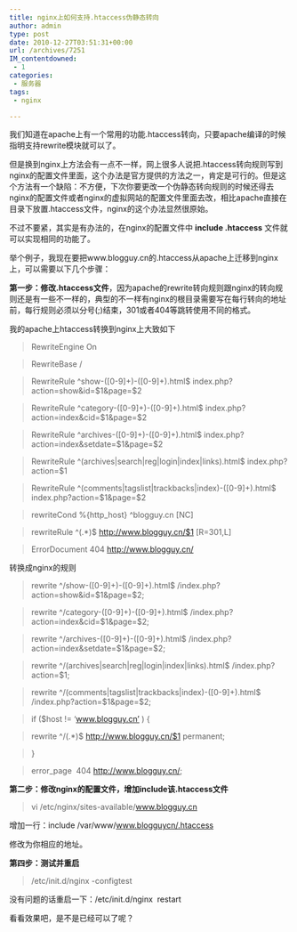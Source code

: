 ```yaml
---
title: nginx上如何支持.htaccess伪静态转向
author: admin
type: post
date: 2010-12-27T03:51:31+00:00
url: /archives/7251
IM_contentdowned:
 - 1
categories:
 - 服务器
tags:
 - nginx

---
```


我们知道在apache上有一个常用的功能.htaccess转向，只要apache编译的时候指明支持rewrite模块就可以了。

但是换到nginx上方法会有一点不一样，网上很多人说把.htaccess转向规则写到nginx的配置文件里面，这个办法是官方提供的方法之一，肯定是可行的。但是这个方法有一个缺陷：不方便，下次你要更改一个伪静态转向规则的时候还得去nginx的配置文件或者nginx的虚拟网站的配置文件里面去改，相比apache直接在目录下放置.htaccess文件，nginx的这个办法显然很原始。

不过不要紧，其实是有办法的，在nginx的配置文件中 **include .htaccess** 文件就可以实现相同的功能了。

举个例子，我现在要把www.blogguy.cn的.htaccess从apache上迁移到nginx上，可以需要以下几个步骤：

**第一步：修改.htaccess文件**，因为apache的rewrite转向规则跟nginx的转向规则还是有一些不一样的，典型的不一样有nginx的根目录需要写在每行转向的地址前，每行规则必须以分号(;)结束，301或者404等跳转使用不同的格式。

我的apache上htaccess转换到nginx上大致如下

>

> RewriteEngine On
>

>
>

> RewriteBase /
>

>
>

> RewriteRule ^show-([0-9]+)-([0-9]+).html$ index.php?action=show&id=$1&page=$2
>

>
>

> RewriteRule ^category-([0-9]+)-([0-9]+).html$ index.php?action=index&cid=$1&page=$2
>

>
>

> RewriteRule ^archives-([0-9]+)-([0-9]+).html$ index.php?action=index&setdate=$1&page=$2
>

>
>

> RewriteRule ^(archives|search|reg|login|index|links).html$ index.php?action=$1
>

>
>

> RewriteRule ^(comments|tagslist|trackbacks|index)-([0-9]+).html$ index.php?action=$1&page=$2
>

>
>

> rewriteCond %{http_host} ^blogguy.cn [NC]
>

>
>

> rewriteRule ^(.*)$ http://www.blogguy.cn/$1 [R=301,L]
>

>
>

> ErrorDocument 404 http://www.blogguy.cn/
>

转换成nginx的规则

>

> rewrite ^/show-([0-9]+)-([0-9]+).html$ /index.php?action=show&id=$1&page=$2;
>

>
>

> rewrite ^/category-([0-9]+)-([0-9]+).html$ /index.php?action=index&cid=$1&page=$2;
>

>
>

> rewrite ^/archives-([0-9]+)-([0-9]+).html$ /index.php?action=index&setdate=$1&page=$2;
>

>
>

> rewrite ^/(archives|search|reg|login|index|links).html$ /index.php?action=$1;
>

>
>

> rewrite ^/(comments|tagslist|trackbacks|index)-([0-9]+).html$ /index.php?action=$1&page=$2;
>

>
>

> if ($host != ‘www.blogguy.cn’ ) {
>

>
>

> rewrite ^/(.*)$ http://www.blogguy.cn/$1 permanent;
>

>
>

> }
>

>
>

> error_page  404 http://www.blogguy.cn/;
>

**第二步：修改nginx的配置文件，增加include该.htaccess文件**

>

> vi /etc/nginx/sites-available/www.blogguy.cn
>

增加一行：include /var/www/www.blogguycn/.htaccess

修改为你相应的地址。

**第四步：测试并重启**

>

> /etc/init.d/nginx -configtest
>

没有问题的话重启一下：/etc/init.d/nginx  restart

看看效果吧，是不是已经可以了呢？